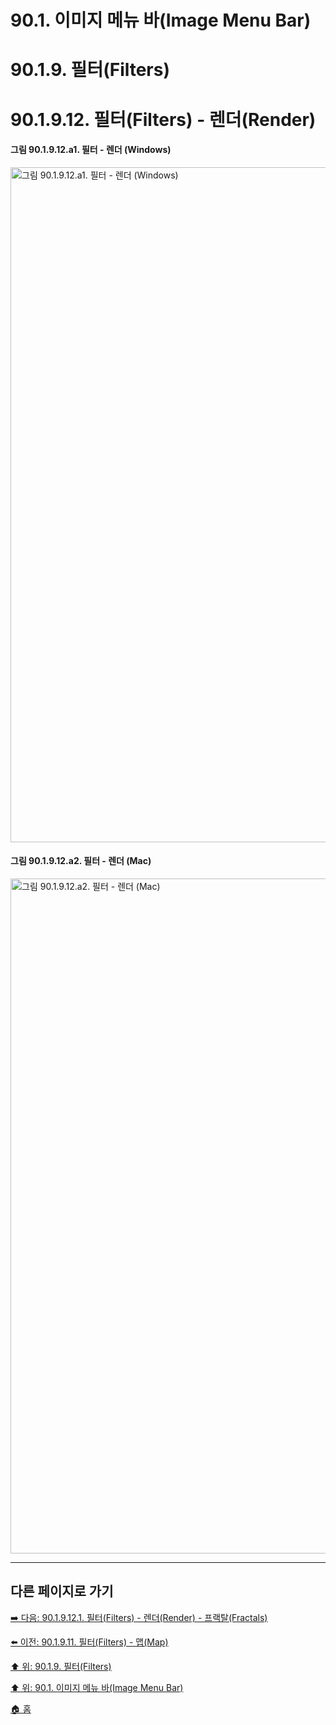 # 90.1. 이미지 메뉴 바(Image Menu Bar)
# 90.1.9. 필터(Filters)
# 90.1.9.12. 필터(Filters) - 렌더(Render)

#### 그림 90.1.9.12.a1. 필터 - 렌더 (Windows)
<img width="1080" alt="그림 90.1.9.12.a1. 필터 - 렌더 (Windows)" environment="Windows 10 GIMP 2.10.36" src="https://github.com/wonder13662/gimp/assets/15767104/0988e316-4ad4-4be3-a452-ff4d374cf29c">

#### 그림 90.1.9.12.a2. 필터 - 렌더 (Mac)
<img width="1080" alt="그림 90.1.9.12.a2. 필터 - 렌더 (Mac)" environment="MacOS:Sonoma 14.2.1 GIMP 2.10.36" src="https://github.com/wonder13662/gimp/assets/15767104/d7bbe15f-23d1-4153-9a75-6e673d4bb7f9">

***

## 다른 페이지로 가기

[➡️ 다음: 90.1.9.12.1. 필터(Filters) - 렌더(Render) - 프랙탈(Fractals)](./90-01-09-filtersx-12-renderx-01-fractals.md)

[⬅️ 이전: 90.1.9.11. 필터(Filters) - 맵(Map)](./90-01-09-filtersx-11-map.md)

[⬆️ 위: 90.1.9. 필터(Filters)](./90-01-09-filters.md)

[⬆️ 위: 90.1. 이미지 메뉴 바(Image Menu Bar)](./90-01-00-image-menu-bar.md)

[🏠 홈](./00-home.md)
